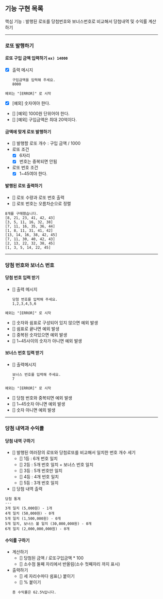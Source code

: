 ## **기능 구현 목록**
핵심 기능 : 발행된 로또를 당첨번호와 보너스번호로 비교해서 당첨내역 및 수익률 계산하기
************
### 로또 발행하기
#### 로또 구입 금액 입력하기 `ex) 14000`
- [X] 출력 메시지
  ```
  구입금액을 입력해 주세요.
  8000
  ```
  
`예외는 "[ERROR]" 로 시작`
- [X] [예외] 숫자여야 한다.
- [] [예외] 1000원 단위어야 한다.
- [] [예외] 구입금액은 최대 20억이다.

#### 금액에 맞게 로또 발행하기
  - [] 발행할 로또 개수 : 구입 금액 / 1000 
  - 로또 조건
    - [X] 6자리
    - [X] 번호는 중복되면 안됨
  - 로또 번호 조건 
    - [X] 1~45여야 한다.

#### 발행된 로또 출력하기
  - [] 로또 수량과 로또 번호 출력
  - [] 로또 번호는 오름차순으로 정렬
```
8개를 구매했습니다.
[8, 21, 23, 41, 42, 43]
[3, 5, 11, 16, 32, 38]
[7, 11, 16, 35, 36, 44]
[1, 8, 11, 31, 41, 42]
[13, 14, 16, 38, 42, 45]
[7, 11, 30, 40, 42, 43]
[2, 13, 22, 32, 38, 45]
[1, 3, 5, 14, 22, 45]
```
********
### 당첨 번호와 보너스 번호
#### 당첨 번호 입력 받기
- [] 출력 메시지
  ```
  당첨 번호를 입력해 주세요.
  1,2,3,4,5,6
  ```
`예외는 "[ERROR]" 로 시작`
- [] 숫자와 쉼표로 구성되어 있지 않으면 예외 발생 
- [] 쉼표로 끝나면 예외 발생 
- [] 중복된 숫자있으면 예외 발생 
- [] 1~45사이의 숫자가 아니면 예외 발생

#### 보너스 번호 입력 받기
- [] 출력메시지
  ```
  보너스 번호를 입력해 주세요.
  7 
  ```
`예외는 "[ERROR]" 로 시작`
- [] 당첨 번호와 중복되면 예외 발생
- [] 1~45숫자 아니면 예외 발생
- [] 숫자 아니면 예외 발생 
*********
### 당첨 내역과 수익률
#### 당첨 내역 구하기
- [] 발행된 여러장의 로또와 당첨로또를 비교해서 일치한 번호 개수 세기
  - [] 1등 : 6개 번호 일치
  - [] 2등 : 5개 번호 일치 + 보너스 번호 일치
  - [] 3등 : 5개 번호만 일치
  - [] 4등 : 4개 번호 일치
  - [] 5등 : 3개 번호 일치
- [] 당첨 내역 출력
```
당첨 통계
---
3개 일치 (5,000원) - 1개
4개 일치 (50,000원) - 0개
5개 일치 (1,500,000원) - 0개
5개 일치, 보너스 볼 일치 (30,000,000원) - 0개
6개 일치 (2,000,000,000원) - 0개
```
#### 수익률 구하기
- 계산하기
  - [] 당첨된 금액 / 로또구입금액 * 100
  - [] 소수점 둘째 자리에서 반올림(소수 첫째자리 까지 표시)
- 출력하기 
  - [] 세 자리수마다 쉼표(,) 붙이기
  - [] % 붙이기
  ```
  총 수익률은 62.5%입니다.
  ```